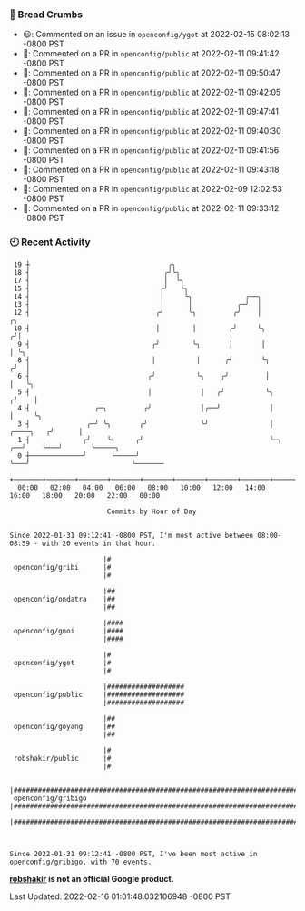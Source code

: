 ### 🍞 Bread Crumbs

 * 😃: Commented on an issue in `openconfig/ygot` at 2022-02-15 08:02:13 -0800 PST
 * 💬: Commented on a PR in  `openconfig/public` at 2022-02-11 09:41:42 -0800 PST
 * 💬: Commented on a PR in  `openconfig/public` at 2022-02-11 09:50:47 -0800 PST
 * 💬: Commented on a PR in  `openconfig/public` at 2022-02-11 09:42:05 -0800 PST
 * 💬: Commented on a PR in  `openconfig/public` at 2022-02-11 09:47:41 -0800 PST
 * 💬: Commented on a PR in  `openconfig/public` at 2022-02-11 09:40:30 -0800 PST
 * 💬: Commented on a PR in  `openconfig/public` at 2022-02-11 09:41:56 -0800 PST
 * 💬: Commented on a PR in  `openconfig/public` at 2022-02-11 09:43:18 -0800 PST
 * 💬: Commented on a PR in  `openconfig/public` at 2022-02-09 12:02:53 -0800 PST
 * 💬: Commented on a PR in  `openconfig/public` at 2022-02-11 09:33:12 -0800 PST

### 🕘 Recent Activity
```
 19 ┼                                  ╭╮
 18 ┤                                 ╭╯╰╮
 17 ┤                                 │  ╰╮
 15 ┤                                ╭╯   ╰╮
 14 ┤                                │     ╰╮             ╭──╮
 13 ┤                                │      │           ╭─╯  │
 12 ┤                               ╭╯      ╰╮         ╭╯    │                        ╭╮
 10 ┤                               │        │        ╭╯     ╰╮                      ╭╯│
  9 ┤                              ╭╯        ╰╮       │       │                      │ ╰╮
  8 ┤                              │          │      ╭╯       ╰╮                    ╭╯  │
  6 ┤                             ╭╯          ╰╮    ╭╯         │                    │   ╰╮
  5 ┤                             │            │   ╭╯          ╰╮                  ╭╯    │
  4 ┤                ╭─╮         ╭╯            │╭──╯            │                  │     ╰╮
  3 ┤              ╭─╯ ╰╮       ╭╯             ╰╯               │        ╭────╮   ╭╯      │
  1 ┤             ╭╯    ╰╮     ╭╯                               ╰─╮   ╭──╯    ╰───╯       ╰─────╮
  0 ┼─────────────╯      ╰─────╯                                  ╰───╯                         ╰───────
    +───────+───────+───────+───────+───────+───────+───────+───────+───────+───────+───────+───────+────
  00:00   02:00   04:00   06:00   08:00   10:00   12:00   14:00   16:00   18:00   20:00   22:00   00:00   

						Commits by Hour of Day


Since 2022-01-31 09:12:41 -0800 PST, I'm most active between 08:00-08:59 - with 20 events in that hour.

```



```
                       |#
 openconfig/gribi      |#
                       |#

                       |##
 openconfig/ondatra    |##
                       |##

                       |####
 openconfig/gnoi       |####
                       |####

                       |#
 openconfig/ygot       |#
                       |#

                       |###################
 openconfig/public     |###################
                       |###################

                       |##
 openconfig/goyang     |##
                       |##

                       |#
 robshakir/public      |#
                       |#

                       |######################################################################
 openconfig/gribigo    |######################################################################
                       |######################################################################



Since 2022-01-31 09:12:41 -0800 PST, I've been most active in openconfig/gribigo, with 70 events.

```
**[robshakir](mailto:robjs@google.com) is not an official Google product.**  


Last Updated: 2022-02-16 01:01:48.032106948 -0800 PST
